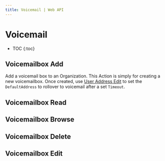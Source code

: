 ```yaml
---
title: Voicemail | Web API
---
```


# Voicemail

* TOC
{:toc}


## Voicemailbox Add

Add a voicemail box to an Organization. This Action is simply for creating a new voicemailbox. Once created, use [User Address Edit](User-Addresses/user-address-edit) to set the `DefaultAddress` to rollover to voicemail after a set `Timeout`.

## Voicemailbox Read

## Voicemailbox Browse

## Voicemailbox Delete

## Voicemailbox Edit

